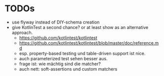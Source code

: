 # TODOs

- use flyway instead of DIY-schema creation
- give KotlinTest a second chance? or at least show as an alternative approach.
    - https://github.com/kotlintest/kotlintest
    - https://github.com/kotlintest/kotlintest/blob/master/doc/reference.md
    - esp. property-based testing und table-driven support ist nice.
    - auch parameterized test sehen besser aus.
    - frage ist: wie mächtig sind die matcher?
    - auch nett: soft-assertions und custom matchers
